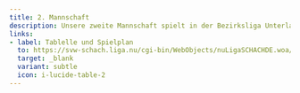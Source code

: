 ```yaml
---
title: 2. Mannschaft
description: Unsere zweite Mannschaft spielt in der Bezirksliga Unterland Nord und setzt sich aus vielen nahezu gleich starken Spielern zusammen. Gleichzeitig haben wir hier eine bunte Mischung aus jung und alt.
links:
- label: Tablelle und Spielplan
  to: https://svw-schach.liga.nu/cgi-bin/WebObjects/nuLigaSCHACHDE.woa/wa/groupPage?championship=Unterland+24%2F25&group=984
  target: _blank
  variant: subtle
  icon: i-lucide-table-2
---
```

